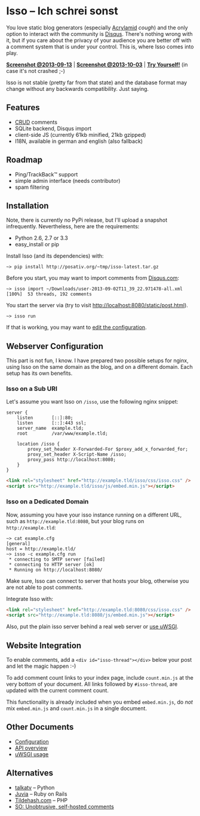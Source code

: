 Isso – Ich schrei sonst
=======================

You love static blog generators (especially [Acrylamid][1] *cough*) and the
only option to interact with the community is [Disqus][2]. There's nothing
wrong with it, but if you care about the privacy of your audience you are
better off with a comment system that is under your control. This is, where
Isso comes into play.

[1]: https://github.com/posativ/acrylamid
[2]: https://disqus.com/

**[Screenshot @2013-09-13](http://posativ.org/~tmp/isso-preview.png)** |
**[Screenshot @2013-10-03](http://rw.posativ.org/n1v/o)** |
**[Try Yourself!](http://posativ.org/isso/static/post.html)** (in case it's not crashed ;-)

Isso is not stable (pretty far from that state) and the database format may
change without any backwards compatibility. Just saying.


Features
--------

* [CRUD](https://en.wikipedia.org/wiki/Create,_read,_update_and_delete) comments
* SQLite backend, Disqus import
* client-side JS (currently 61kb minified, 21kb gzipped)
* I18N, available in german and english (also fallback)


Roadmap
-------

- Ping/TrackBack™ support
- simple admin interface (needs contributor)
- spam filtering


Installation
------------

Note, there is currently no PyPi release, but I'll upload a snapshot
infrequently. Nevertheless, here are the requirements:

- Python 2.6, 2.7 or 3.3
- easy_install or pip

Install Isso (and its dependencies) with:

    ~> pip install http://posativ.org/~tmp/isso-latest.tar.gz

Before you start, you may want to import comments from
[Disqus.com](https://disqus.com/):

    ~> isso import ~/Downloads/user-2013-09-02T11_39_22.971478-all.xml
    [100%]  53 threads, 192 comments

You start the server via (try to visit [http://localhost:8080/static/post.html]()).

    ~> isso run

If that is working, you may want to [edit the configuration](https://github.com/posativ/isso/blob/master/docs/CONFIGURATION.rst).


Webserver Configuration
-----------------------

This part is not fun, I know. I have prepared two possible setups for nginx,
using Isso on the same domain as the blog, and on a different domain. Each
setup has its own benefits.

### Isso on a Sub URI

Let's assume you want Isso on `/isso`, use the following nginx snippet:

```nginx
server {
    listen       [::]:80;
    listen       [::]:443 ssl;
    server_name  example.tld;
    root         /var/www/example.tld;

    location /isso {
        proxy_set_header X-Forwarded-For $proxy_add_x_forwarded_for;
        proxy_set_header X-Script-Name /isso;
        proxy_pass http://localhost:8080;
    }
}
```

```html
<link rel="stylesheet" href="http://example.tld/isso/css/isso.css" />
<script src="http://example.tld/isso/js/embed.min.js"></script>
```

### Isso on a Dedicated Domain

Now, assuming you have your isso instance running on a different URL, such as
`http://example.tld:8080`, but your blog runs on `http://example.tld`:

    ~> cat example.cfg
    [general]
    host = http://example.tld/
    ~> isso -c example.cfg run
     * connecting to SMTP server [failed]
     * connecting to HTTP server [ok]
     * Running on http://localhost:8080/

Make sure, Isso can connect to server that hosts your blog, otherwise you are
not able to post comments.

Integrate Isso with:

```html
<link rel="stylesheet" href="http://example.tld:8080/css/isso.css" />
<script src="http://example.tld:8080/js/embed.min.js"></script>
```

Also, put the plain isso server behind a real web server or [use uWSGI][3].

[3]: https://github.com/posativ/isso/blob/master/docs/CONTRIBUTING.md


Website Integration
-------------------

To enable comments, add a `<div id="isso-thread"></div>` below your post and
let the magic happen :-)

To add comment count links to your index page, include `count.min.js` at the
very bottom of your document. All links followed by `#isso-thread`, are
updated with the current comment count.

This functionality is already included when you embed `embed.min.js`, do
*not* mix `embed.min.js` and `count.min.js` in a single document.



Other Documents
---------------

- [Configuration](https://github.com/posativ/isso/blob/master/docs/CONFIGURATION.rst)
- [API overview](https://github.com/posativ/isso/raw/master/docs/API.md)
- [uWSGI usage](https://github.com/posativ/isso/blob/master/docs/uWSGI.md)


Alternatives
------------

- [talkatv](https://github.com/talkatv/talkatv) – Python
- [Juvia](https://github.com/phusion/juvia) – Ruby on Rails
- [Tildehash.com](http://www.tildehash.com/?article=why-im-reinventing-disqus) – PHP
- [SO: Unobtrusive, self-hosted comments](http://stackoverflow.com/q/2053217)
